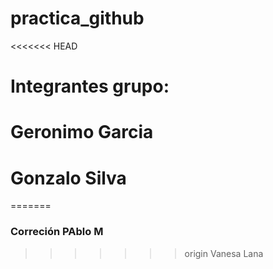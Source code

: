 # practica_github
<<<<<<< HEAD
# Integrantes grupo: 
# Geronimo Garcia
# Gonzalo Silva
=======
### Correción PAblo M
>>>>>>> origin
Vanesa Lana
